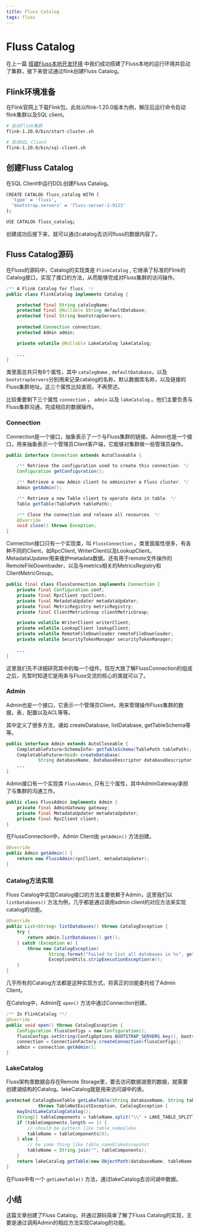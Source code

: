```yaml
---
title: Fluss Catalog
tags: fluss
---
```


# Fluss Catalog

在上一篇 [搭建Fluss本地开发环境](./01-development-env-setup.md) 中我们成功搭建了Fluss本地的运行环境并启动了集群，接下来尝试通过flink创建Fluss Catalog。

## Flink环境准备

在Flink官网上下载Flink包，此处以flink-1.20.0版本为例，解压后运行命令启动flink集群以及SQL client。

```bash
# 启动flink集群
flink-1.20.0/bin/start-cluster.sh

# 启动SQL Client
flink-1.20.0/bin/sql-client.sh
```

## 创建Fluss Catalog

在SQL Client中运行DDL创建Fluss Catalog。

```bash
CREATE CATALOG fluss_catalog WITH (
  'type' = 'fluss',
  'bootstrap.servers' = 'fluss-server-1:9123'
);

USE CATALOG fluss_catalog;
```

创建成功后接下来，就可以通过catalog去访问fluss的数据内容了。

## Fluss Catalog源码

在Fluss的源码中，Catalog的实现类是 `FlinkCatalog` , 它继承了标准的Flink的Catalog接口，实现了接口的方法，从而能够完成对Fluss集群的访问操作。

```java
/** A Flink Catalog for fluss. */
public class FlinkCatalog implements Catalog {

    protected final String catalogName;
    protected final @Nullable String defaultDatabase;
    protected final String bootstrapServers;
    
    protected Connection connection;
    protected Admin admin;

    private volatile @Nullable LakeCatalog lakeCatalog;
    
    ...
}
```

类里面总共只有6个属性，其中 `catalogName` , `defaultDatabase`，以及 `bootstrapServers`分别用来记录catalog的名称，默认数据库名称，以及链接的Fluss集群地址。这三个属性比较直观，不再赘述。

比较重要剩下三个属性 `connection` ， `admin` 以及 `lakeCatalog` 。他们主要负责与Fluss集群沟通，完成相应的数据操作。

### Connection

Connection是一个接口，抽象表示了一个与Fluss集群的链接。Admin也是一个接口，用来抽象表示一个管理员Client客户端，它能够对集群做一些管理员操作。

```java
public interface Connection extends AutoCloseable {

    /** Retrieve the configuration used to create this connection. */
    Configuration getConfiguration();

    /** Retrieve a new Admin client to administer a Fluss cluster. */
    Admin getAdmin();

    /** Retrieve a new Table client to operate data in table. */
    Table getTable(TablePath tablePath);

    /** Close the connection and release all resources. */
    @Override
    void close() throws Exception;
}
```

Connection接口只有一个实现类，叫 `FlussConnection` 。类里面属性很多，有各种不同的Client，如RpcClient, WriterClient以及LookupClient。MetadataUpdater用来维护metadata数据。还有用于remote文件操作的RemoteFileDownloader，以及与metrics相关的MetricsRegistry和ClientMetricGroup。

```java
public final class FlussConnection implements Connection {
    private final Configuration conf;
    private final RpcClient rpcClient;
    private final MetadataUpdater metadataUpdater;
    private final MetricRegistry metricRegistry;
    private final ClientMetricGroup clientMetricGroup;

    private volatile WriterClient writerClient;
    private volatile LookupClient lookupClient;
    private volatile RemoteFileDownloader remoteFileDownloader;
    private volatile SecurityTokenManager securityTokenManager;
    
    ...    
}
```

这里我们先不详细研究其中的每一个组件。现在大致了解FlussConnection的组成之后，先暂时知道它是用来与Fluss交流的核心的类就可以了。

### Admin

Admin也是一个接口，它表示一个管理员Client，用来管理操作Fluss集群的数据，表，配置以及ACL等等。

其中定义了很多方法，诸如 createDatabase, listDatabase, getTableSchema等等。

```java
public interface Admin extends AutoCloseable {
	CompletableFuture<SchemaInfo> getTableSchema(TablePath tablePath);
	CompletableFuture<Void> createDatabase(
            String databaseName, DatabaseDescriptor databaseDescriptor, boolean ignoreIfExists);
	...
}
```

Admin接口有一个实现类 `FlussAdmin`, 只有三个属性，其中AdminGateway承担了与集群的沟通工作。

```java
public class FlussAdmin implements Admin {
    private final AdminGateway gateway;
    private final MetadataUpdater metadataUpdater;
    private final RpcClient client;
}
```

在FlussConnection中，Admin Client由 `getAdmin()` 方法创建。

```java
@Override
public Admin getAdmin() {
    return new FlussAdmin(rpcClient, metadataUpdater);
}
```

### Catalog方法实现

Fluss Catalog中实现Catalog接口的方法主要依赖于Admin，这里我们以 `listDatabases()` 方法为例，几乎都是通过调用admin client的对应方法来实现catalog的功能。

```java
@Override
public List<String> listDatabases() throws CatalogException {
    try {
        return admin.listDatabases().get();
    } catch (Exception e) {
        throw new CatalogException(
                String.format("Failed to list all databases in %s", getName()),
                ExceptionUtils.stripExecutionException(e));
    }
}
```

几乎所有的Catalog方法都是这种实现方式，将真正的功能委托给了Admin Client。

在Catelog中，Admin在 `open()` 方法中通过Connection创建。

```java
/** In FlinkCatalog **/
@Override
public void open() throws CatalogException {
    Configuration flussConfigs = new Configuration();
    flussConfigs.setString(ConfigOptions.BOOTSTRAP_SERVERS.key(), bootstrapServers);
    connection = ConnectionFactory.createConnection(flussConfigs);
    admin = connection.getAdmin();
}
```

### LakeCatalog

Fluss架构里数据会存在Remote Storage里，要去访问数据湖里的数据，就需要创建湖结构的Catalog。lakeCatalog就是用来访问湖中的表。

```java
protected CatalogBaseTable getLakeTable(String databaseName, String tableName)
            throws TableNotExistException, CatalogException {
    mayInitLakeCatalogCatalog();
    String[] tableComponents = tableName.split("\\" + LAKE_TABLE_SPLITTER);
    if (tableComponents.length == 1) {
        // should be pattern like table_name$lake
        tableName = tableComponents[0];
    } else {
        // be some thing like table_name$lake$snapshot
        tableName = String.join("", tableComponents);
    }
    return lakeCatalog.getTable(new ObjectPath(databaseName, tableName));
}
```

在Fluss中有一个 `getLakeTable()` 方法，通过lakeCatalog去访问湖中数据。

## 小结

这篇文章创建了Fluss Catalog，并通过源码简单了解了Fluss Catalog的实现，主要是通过调用Admin的相应方法实现Catalog的功能。